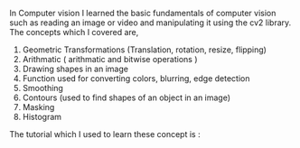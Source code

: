 In Computer vision I learned the basic fundamentals of computer vision such as reading an image or video and manipulating it using the cv2 library.<br>
The concepts which I covered are,
  <ol>
    <li>Geometric Transformations (Translation, rotation, resize, flipping)</li>
    <li>Arithmatic ( arithmatic and bitwise operations )</li>
    <li>Drawing shapes in an image</li>
    <li>Function used for converting colors, blurring, edge detection</li>
    <li>Smoothing</li>
    <li>Contours (used to find shapes of an object in an image)</li>
    <li>Masking</li>
    <li>Histogram</li>
  </ol>

  The tutorial which I used to learn these concept is : 
